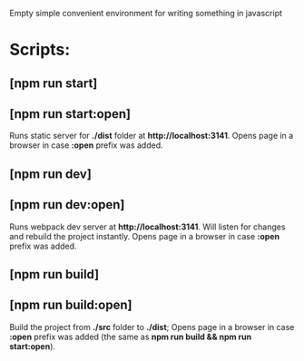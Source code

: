 Empty simple convenient environment for writing something in javascript

# Scripts:

## [npm run start]
## [npm run start:open]
Runs static server for **./dist** folder at **http://localhost:3141**.
Opens page in a browser in case **:open** prefix was added.

## [npm run dev]
## [npm run dev:open]
Runs webpack dev server at **http://localhost:3141**. Will listen for changes and rebuild the project instantly.
Opens page in a browser in case **:open** prefix was added.

## [npm run build]
## [npm run build:open]
Build the project from **./src** folder to **./dist**;
Opens page in a browser in case **:open** prefix was added (the same as **npm run build && npm run start:open**).